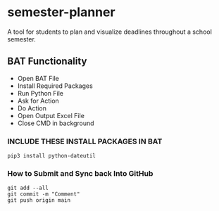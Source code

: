 # semester-planner
A tool for students to plan and visualize deadlines throughout a school semester.

## BAT Functionality
- Open BAT File
- Install Required Packages
- Run Python File
- Ask for Action
- Do Action
- Open Output Excel File
- Close CMD in background

### INCLUDE THESE INSTALL PACKAGES IN BAT
```
pip3 install python-dateutil
```

### How to Submit and Sync back Into GitHub
```
git add --all
git commit -m "Comment"
git push origin main
```
